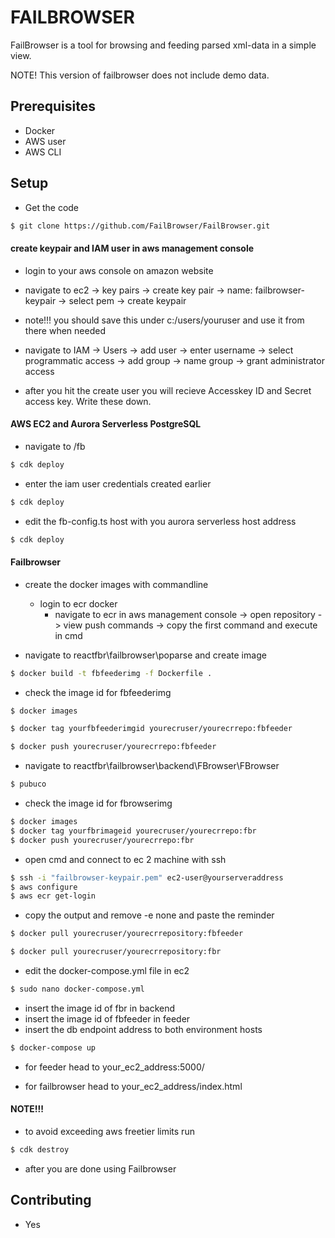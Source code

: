 # FAILBROWSER

FailBrowser is a tool for browsing and feeding parsed xml-data in a simple view.

NOTE! This version of failbrowser does not include demo data.

## Prerequisites

- Docker
- AWS user
- AWS CLI

## Setup

- Get the code

```bash
$ git clone https://github.com/FailBrowser/FailBrowser.git
```

#### create keypair and IAM user in aws management console

- login to your aws console on amazon website
- navigate to ec2 -> key pairs -> create key pair -> name: failbrowser-keypair -> select pem -> create keypair

- note!!! you should save this under c:/users/youruser and use it from there when needed

- navigate to IAM -> Users -> add user -> enter username -> select programmatic access -> add group -> name group -> grant administrator access

- after you hit the create user you will recieve Accesskey ID and Secret access key. Write these down.

#### AWS EC2 and Aurora Serverless PostgreSQL

- navigate to /fb

```bash
$ cdk deploy
```

- enter the iam user credentials created earlier

```bash
$ cdk deploy
```

- edit the fb-config.ts host with you aurora serverless host address

```bash
$ cdk deploy
```

#### Failbrowser

- create the docker images with commandline

  - login to ecr docker
    - navigate to ecr in aws management console -> open repository -> view push commands -> copy the first command and execute in cmd

* navigate to reactfbr\failbrowser\poparse and create image

```bash
$ docker build -t fbfeederimg -f Dockerfile .
```

- check the image id for fbfeederimg

```bash
$ docker images
```

```bash
$ docker tag yourfbfeederimgid yourecruser/yourecrrepo:fbfeeder
```

```bash
$ docker push yourecruser/yourecrrepo:fbfeeder
```

- navigate to reactfbr\failbrowser\backend\FBrowser\FBrowser

```bash
$ pubuco
```

- check the image id for fbrowserimg

```bash
$ docker images
$ docker tag yourfbrimageid yourecruser/yourecrrepo:fbr
$ docker push yourecruser/yourecrrepo:fbr
```

- open cmd and connect to ec 2 machine with ssh

```bash
$ ssh -i "failbrowser-keypair.pem" ec2-user@yourserveraddress
$ aws configure
$ aws ecr get-login
```

- copy the output and remove -e none and paste the reminder

```bash
$ docker pull yourecruser/yourecrrepository:fbfeeder
```

```bash
$ docker pull yourecruser/yourecrrepository:fbr
```

- edit the docker-compose.yml file in ec2

```bash
$ sudo nano docker-compose.yml
```

- insert the image id of fbr in backend
- insert the image id of fbfeeder in feeder
- insert the db endpoint address to both environment hosts

```bash
$ docker-compose up
```

- for feeder head to your_ec2_address:5000/

- for failbrowser head to your_ec2_address/index.html

#### NOTE!!!

- to avoid exceeding aws freetier limits run

```bash
$ cdk destroy
```

- after you are done using Failbrowser

## Contributing

- Yes
